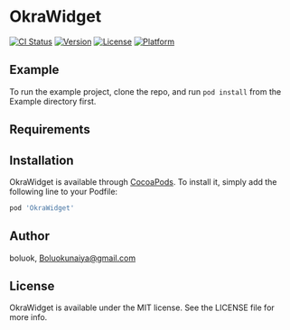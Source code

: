 # OkraWidget

[![CI Status](https://img.shields.io/travis/boluok/OkraWidget.svg?style=flat)](https://travis-ci.org/boluok/OkraWidget)
[![Version](https://img.shields.io/cocoapods/v/OkraWidget.svg?style=flat)](https://cocoapods.org/pods/OkraWidget)
[![License](https://img.shields.io/cocoapods/l/OkraWidget.svg?style=flat)](https://cocoapods.org/pods/OkraWidget)
[![Platform](https://img.shields.io/cocoapods/p/OkraWidget.svg?style=flat)](https://cocoapods.org/pods/OkraWidget)

## Example

To run the example project, clone the repo, and run `pod install` from the Example directory first.

## Requirements

## Installation

OkraWidget is available through [CocoaPods](https://cocoapods.org). To install
it, simply add the following line to your Podfile:

```ruby
pod 'OkraWidget'
```

## Author

boluok, Boluokunaiya@gmail.com

## License

OkraWidget is available under the MIT license. See the LICENSE file for more info.
